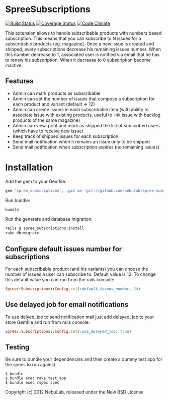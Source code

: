 SpreeSubscriptions
==================

[![Build Status](https://secure.travis-ci.org/nebulab/spree-subscriptions.png?branch=master)](http://travis-ci.org/nebulab/spree-subscriptions)
[![Coverage Status](https://coveralls.io/repos/nebulab/spree-subscriptions/badge.png)](https://coveralls.io/r/nebulab/spree-subscriptions)
[![Code Climate](https://codeclimate.com/github/nebulab/spree-subscriptions.png)](https://codeclimate.com/github/nebulab/spree-subscriptions)

This extension allows to handle subscribable products with numbers based subscription. This means that you can subscribe to N issues for a subscribable products (eg. magazine). Once a new issue is created and shipped, every subscriptions decrease his remaining issues number. When this number decrease to 1, associated user is notified via email that he has to renew his subscription. When it decrease to 0 subscription become inactive.

Features
--------

- Admin can mark products as subscribable
- Admin can set the number of issues that compose a subscription for each product and variant (default => 12)
- Admin can create issues in each subscribable item (with ability to associate issue with existing products, useful to link issue with backlog products of the same magazine)
- Admin can view, print and mark as shipped the list of subscribed users (which have to receive new issue)
- Keep track of shipped issues for each subscription
- Send mail notification when it remains an issue only to be shipped
- Send mail notification when subscription expires (no remaining issues)

Installation
============

Add the gem to your Gemfile:

```ruby
gem 'spree_subscriptions', :git => 'git://github.com/nebulab/spree-subscriptions.git'
```

Run bundle:

```bash
bundle
```

Run the generate and database migration:

```bash
rails g spree_subscriptions:install
rake db:migrate
```

Configure default issues number for subscriptions
-------------------------------------------------

For each subscribable product (and his variants) you can choose the number of issues a user can subscribe to. Default value is 12.
To change this default value you can run from the rails console:

```ruby
Spree::Subscriptions::Config.set(:default_issues_number, 24)
```

Use delayed job for email notifications
---------------------------------------

To use delyed_job to send notification mail just add delayed_job to your
store Gemfile and run from rails console:

```ruby
Spree::Subscriptions::Config.set(:use_delayed_job, true)
```

Testing
-------

Be sure to bundle your dependencies and then create a dummy test app for the specs to run against.

    $ bundle
    $ bundle exec rake test_app
    $ bundle exec rspec spec

Copyright (c) 2012 NebuLab, released under the New BSD License
